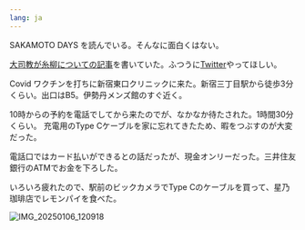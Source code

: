 ```yaml
---
lang: ja
---
```


SAKAMOTO DAYS を読んでいる。そんなに面白くはない。

[大司教が糸柳についての記事](https://anond.hatelabo.jp/20250105165945)を書いていた。ふつうに[Twitter](https://x.com/Im_Weltkriege/with_replies)やってほしい。

Covid ワクチンを打ちに新宿東口クリニックに来た。新宿三丁目駅から徒歩3分くらい。出口はB5。伊勢丹メンズ館のすぐ近く。

10時からの予約を電話でしてから来たのでが、なかなか待たされた。1時間30分くらい。
充電用のType Cケーブルを家に忘れてきたため、暇をつぶすのが大変だった。

電話口ではカード払いができるとの話だったが、現金オンリーだった。三井住友銀行のATMでお金を下ろした。

いろいろ疲れたので、駅前のビックカメラでType Cのケーブルを買って、星乃珈琲店でレモンパイを食べた。

![IMG_20250106_120918](https://github.com/user-attachments/assets/a51bc8ea-b94b-48d9-9bf1-98c3ad85482a)

